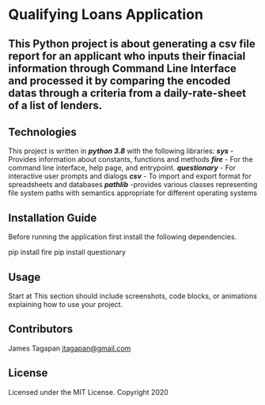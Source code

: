 # Qualifying Loans Application

This Python project is about generating a csv file report for an applicant who inputs their finacial information through Command Line Interface and processed it by comparing the encoded datas through a criteria from a daily-rate-sheet of a list of lenders. 
---
## Technologies
This project is written in ***python 3.8*** with the following libraries:
***sys*** -  Provides information about constants, functions and methods
***fire*** - For the command line interface, help page, and entrypoint.
***questionary*** - For interactive user prompts and dialogs
***csv*** - To import and export format for spreadsheets and databases
***pathlib*** -provides various classes representing file system paths with semantics appropriate for different operating systems


## Installation Guide
Before running the application first install the following dependencies.

  pip install fire
  pip install questionary

## Usage
Start at This section should include screenshots, code blocks, or animations explaining how to use your project.

## Contributors
James Tagapan
jtagapan@gmail.com

## License
Licensed under the MIT License. Copyright 2020
